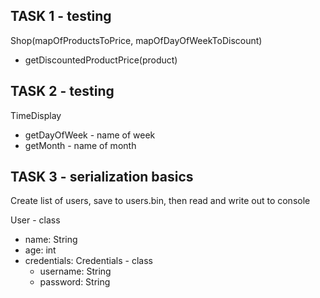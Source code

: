 TASK 1 - testing
-----

Shop(mapOfProductsToPrice, mapOfDayOfWeekToDiscount)
* getDiscountedProductPrice(product)

TASK 2 - testing
------

TimeDisplay
* getDayOfWeek - name of week
* getMonth - name of month

TASK 3 - serialization basics
------

Create list of users, save to users.bin, then read and write out to console

User - class
* name: String
* age: int
* credentials: Credentials - class
  * username: String
  * password: String